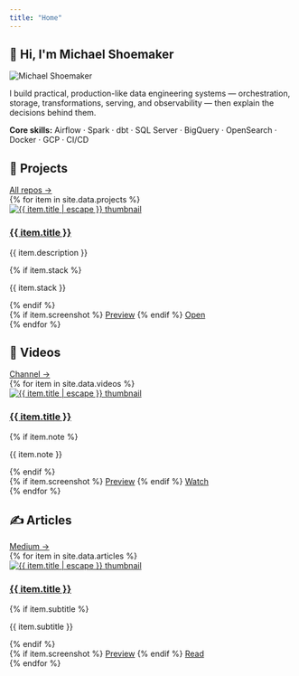 ```yaml
---
title: "Home"
---
```

<section id="about" class="section">
  <div class="about-header">
    <h1>👋 Hi, I'm Michael Shoemaker</h1>
    <img src="{{ '/assets/images/me.jpeg' | relative_url }}" 
         alt="Michael Shoemaker" 
         class="profile-pic">
    
  </div>
  <p>I build practical, production-like data engineering systems — orchestration, storage, transformations, serving, and observability — then explain the decisions behind them.</p>
  <p><strong>Core skills:</strong> Airflow · Spark · dbt · SQL Server · BigQuery · OpenSearch · Docker · GCP · CI/CD</p>
</section>

<section id="projects" class="section">
  <div class="section-header">
    <h2>🚀 Projects</h2>
    <a class="view-all" href="https://github.com/{{ site.github_username }}" target="_blank" rel="noopener">All repos →</a>
  </div>
  <div class="gallery">
    {% for item in site.data.projects %}
    <article class="card">
      <a class="thumb" href="{{ item.link }}" target="_blank" rel="noopener" aria-label="Open project">
        <img src="{{ item.image | default: '/assets/images/placeholder_project.jpg' | relative_url }}"
             alt="{{ item.title | escape }} thumbnail"
             loading="lazy"
             {% if item.preview_gif %}data-preview="{{ item.preview_gif | relative_url }}"{% endif %}>
      </a>
      <div class="card-body">
        <h3 class="card-title"><a href="{{ item.link }}" target="_blank" rel="noopener">{{ item.title }}</a></h3>
        <p class="card-text">{{ item.description }}</p>
        {% if item.stack %}<p class="card-tags">{{ item.stack }}</p>{% endif %}
        <div class="card-actions">
          {% if item.screenshot %}
            <a href="#" class="btn ghost" data-lightbox-src="{{ item.screenshot | relative_url }}">Preview</a>
          {% endif %}
          <a class="btn" href="{{ item.link }}" target="_blank" rel="noopener">Open</a>
        </div>
      </div>
    </article>
    {% endfor %}
  </div>
</section>

<section id="videos" class="section">
  <div class="section-header">
    <h2>🎥 Videos</h2>
    <a class="view-all" href="https://youtube.com/{{ site.youtube_channel }}" target="_blank" rel="noopener">Channel →</a>
  </div>
  <div class="gallery">
    {% for item in site.data.videos %}
    <article class="card">
      <a class="thumb" href="{{ item.link }}" target="_blank" rel="noopener" aria-label="Open video">
        <img src="{{ item.image | default: '/assets/images/placeholder_video.jpg' | relative_url }}"
             alt="{{ item.title | escape }} thumbnail"
             loading="lazy"
             {% if item.preview_gif %}data-preview="{{ item.preview_gif | relative_url }}"{% endif %}>
      </a>
      <div class="card-body">
        <h3 class="card-title"><a href="{{ item.link }}" target="_blank" rel="noopener">{{ item.title }}</a></h3>
        {% if item.note %}<p class="card-text">{{ item.note }}</p>{% endif %}
        <div class="card-actions">
          {% if item.screenshot %}
            <a href="#" class="btn ghost" data-lightbox-src="{{ item.screenshot | relative_url }}">Preview</a>
          {% endif %}
          <a class="btn" href="{{ item.link }}" target="_blank" rel="noopener">Watch</a>
        </div>
      </div>
    </article>
    {% endfor %}
  </div>
</section>

<section id="articles" class="section">
  <div class="section-header">
    <h2>✍️ Articles</h2>
    <a class="view-all" href="https://medium.com/@{{ site.medium_username }}" target="_blank" rel="noopener">Medium →</a>
  </div>
  <div class="gallery">
    {% for item in site.data.articles %}
    <article class="card">
      <a class="thumb" href="{{ item.link }}" target="_blank" rel="noopener" aria-label="Open article">
        <img src="{{ item.image | default: '/assets/images/placeholder_article.jpg' | relative_url }}"
             alt="{{ item.title | escape }} thumbnail"
             loading="lazy"
             {% if item.preview_gif %}data-preview="{{ item.preview_gif | relative_url }}"{% endif %}>
      </a>
      <div class="card-body">
        <h3 class="card-title"><a href="{{ item.link }}" target="_blank" rel="noopener">{{ item.title }}</a></h3>
        {% if item.subtitle %}<p class="card-text">{{ item.subtitle }}</p>{% endif %}
        <div class="card-actions">
          {% if item.screenshot %}
            <a href="#" class="btn ghost" data-lightbox-src="{{ item.screenshot | relative_url }}">Preview</a>
          {% endif %}
          <a class="btn" href="{{ item.link }}" target="_blank" rel="noopener">Read</a>
        </div>
      </div>
    </article>
    {% endfor %}
  </div>
</section>
